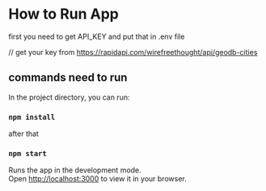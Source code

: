# How to Run App

first you need to get API_KEY and put that in .env file

// get your key from https://rapidapi.com/wirefreethought/api/geodb-cities

## commands need to run

In the project directory, you can run:

### `npm install`

after that 

### `npm start`

Runs the app in the development mode.\
Open [http://localhost:3000](http://localhost:3000) to view it in your browser.
